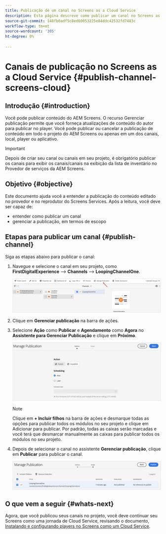 ```yaml
---
title: Publicação de um canal no Screens as a Cloud Service
description: Esta página descreve como publicar um canal no Screens as a Cloud Service.
source-git-commit: 148fb0adf5c8ed60053225e84ddc42532fd7483c
workflow-type: tm+mt
source-wordcount: '305'
ht-degree: 0%

---
```



# Canais de publicação no Screens as a Cloud Service {#publish-channel-screens-cloud}

## Introdução {#introduction}

Você pode publicar conteúdo do AEM Screens. O recurso Gerenciar publicação permite que você forneça atualizações de conteúdo do autor para publicar no player. Você pode publicar ou cancelar a publicação de conteúdo em todo o projeto do AEM Screens ou apenas em um dos canais, local, player ou aplicativo.

>[!IMPORTANT]
>Depois de criar seu canal ou canais em seu projeto, é obrigatório publicar os canais para exibir os canais/canais na exibição da lista de inventário no Provedor de serviços da AEM Screens.

## Objetivo {#objective}

Este documento ajuda você a entender a publicação do conteúdo editado no provedor e no reprodutor do Screens Services. Após a leitura, você deve ser capaz de:

* entender como publicar um canal
* gerenciar a publicação, em termos de escopo

## Etapas para publicar um canal {#publish-channel}

Siga as etapas abaixo para publicar o canal:

1. Navegue e selecione o canal em seu projeto, como **FirstDigitalExperience** —> **Channels** —> **LoopingChannelOne**.

   ![](/help/screens-cloud/assets/create-content/managepub-1.png)

1. Clique em **Gerenciar publicação** na barra de ações.

1. Selecione **Ação** como **Publicar** e **Agendamento** como **Agora** no **Assistente para Gerenciar Publicação** e clique em **Próximo**.

   ![](/help/screens-cloud/assets/create-content/managepub-2.png)

   >[!NOTE]
   >Clique em **+ Incluir filhos** na barra de ações e desmarque todas as opções para publicar todos os módulos no seu projeto e clique em Adicionar para publicar. Por padrão, todas as caixas serão marcadas e você terá que desmarcar manualmente as caixas para publicar todos os módulos no seu projeto.

1. Depois de selecionar o canal no assistente **Gerenciar publicação**, clique em **Publicar** para publicar o canal.

   ![](/help/screens-cloud/assets/create-content/managepub-3.png)


## O que vem a seguir {#whats-next}

Agora, que você publicou seus canais no projeto, você deve continuar seu Screens como uma jornada de Cloud Service, revisando o documento, [Instalando e configurando players no Screens como um Cloud Service](/help/screens-cloud/creating-content/manage-publish.md).
